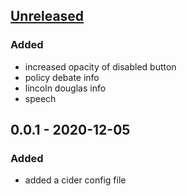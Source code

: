 ## [Unreleased]
### Added
- increased opacity of disabled button
- policy debate info
- lincoln douglas info
- speech

## 0.0.1 - 2020-12-05
### Added
- added a cider config file

[Unreleased]: https://github.com/PrepTimer/PrepTime/compare/0.0.1...HEAD